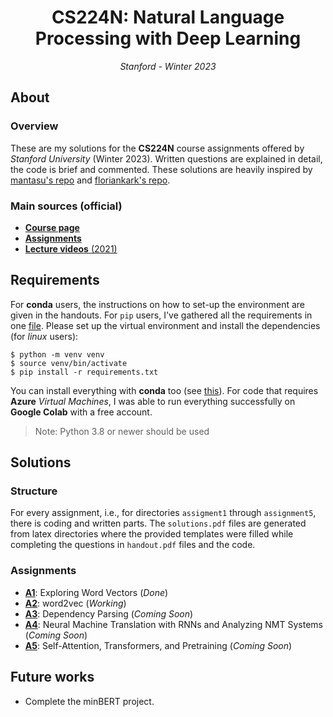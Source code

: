 <h1 align="center">CS224N: Natural Language Processing with Deep Learning</h1>
<p align="center"><i>Stanford - Winter 2023</i></p>

## About

### Overview

These are my solutions for the **CS224N** course assignments offered by _Stanford University_ (Winter 2023). Written questions are explained in detail, the code is brief and commented. These solutions are heavily inspired by [mantasu's repo](https://github.com/mantasu/cs224n/tree/main) and [floriankark's repo](https://github.com/floriankark/cs224n-win2223/tree/main).

### Main sources (official)
* [**Course page**](http://web.stanford.edu/class/cs224n/index.html)
* [**Assignments**](http://web.stanford.edu/class/cs224n/index.html#schedule)
* [**Lecture videos** (2021)](https://www.youtube.com/playlist?list=PLoROMvodv4rOSH4v6133s9LFPRHjEmbmJ)

## Requirements
For **conda** users, the instructions on how to set-up the environment are given in the handouts. For `pip` users, I've gathered all the requirements in one [file](requirements.txt). Please set up the virtual environment and install the dependencies (for _linux_ users):

```shell
$ python -m venv venv
$ source venv/bin/activate
$ pip install -r requirements.txt
```

You can install everything with **conda** too (see [this](https://stackoverflow.com/questions/51042589/conda-version-pip-install-r-requirements-txt-target-lib)). For code that requires **Azure** _Virtual Machines_, I was able to run everything successfully on **Google Colab** with a free account.

> Note: Python 3.8 or newer should be used

## Solutions

### Structure

For every assignment, i.e., for directories `assigment1` through `assignment5`, there is coding and written parts. The `solutions.pdf` files are generated from latex directories where the provided templates were filled while completing the questions in `handout.pdf` files and the code.

### Assignments

* [**A1**](assignment1): Exploring Word Vectors (_Done_)
* [**A2**](assignment2): word2vec (_Working_)
* [**A3**](assignment3): Dependency Parsing (_Coming Soon_)
* [**A4**](assignment4): Neural Machine Translation with RNNs and Analyzing NMT Systems (_Coming Soon_)
* [**A5**](assignment5): Self-Attention, Transformers, and Pretraining (_Coming Soon_)

## Future works
- Complete the minBERT project.
